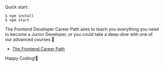 
Quick start:

```
$ npm install
$ npm start
````

The Frontend Developer Career Path aims to teach you everything you need to become a Junior Developer, or you could take a deep-dive with one of our advanced courses 🚀

- [The Frontend Career Path](https://scrimba.com/learn/frontend)


Happy Coding!🎉
